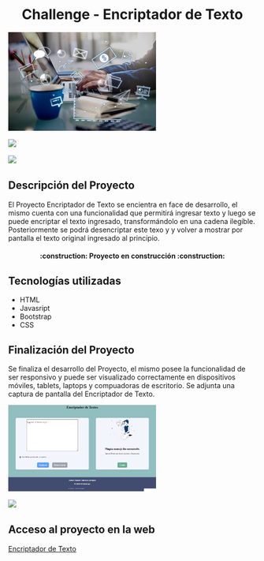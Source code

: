 <h1 align="center"> Challenge - Encriptador de Texto </h1>

<img src="./img/logoProyectoEncriptador.jpg" width="300" heigth="100" alt="Logo del programa de encriptación de textos">

<p align="left">
   <img src="https://img.shields.io/badge/STATUS-EN%20DESAROLLO-green">
   </p>

<p align="left">
   <img src="https://img.shields.io/aur/last-modified/google-chrome">
   </p>

<h2>Descripción del Proyecto</h2>
<p>El Proyecto Encriptador de Texto se encientra en face de desarrollo, el mismo cuenta con una funcionalidad que permitirá ingresar texto
y luego se puede encriptar el texto ingresado, transformándolo en una cadena ilegible. Posteriormente se podrá desencriptar este texo y
y volver a mostrar por pantalla el texto original ingresado al principio.</p>

<h4 align="center">
:construction: Proyecto en construcción :construction:
</h4>

<h2>Tecnologías utilizadas</h2>
<ul>
  <li>HTML</li>
  <li>Javasript</li>
  <li>Bootstrap</li>
  <li>CSS</li>
</ul>

<h2>Finalización del Proyecto</h2>
<p>Se finaliza el desarrollo del Proyecto, el mismo posee la funcionalidad de ser responsivo y puede ser visualizado correctamente en dispositivos móviles, 
tablets, laptops y compuadoras de escritorio. Se adjunta una captura de pantalla del Encriptador de Texto.</p>

<img src="./img/proyecto.png" width="300" heigth="100" alt="Captura de pantalla del Encriptador de Texto">

<p align="left">
   <img src="https://img.shields.io/badge/STATUS-FINALIZADO-green">
   </p>

<h2>Acceso al proyecto en la web</h2>
<a href="https://nestorfabriciocampos.github.io/Challenge-EncriptadorTexto">Encriptador de Texto</a>

